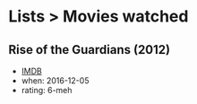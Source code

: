 # Lists > Movies watched

## Rise of the Guardians (2012)

- [IMDB](http://www.imdb.com/title/tt1446192)
- when: 2016-12-05
- rating: 6-meh
